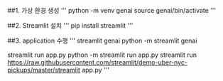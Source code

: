 ##1. 가상 환경 생성
''' 
python -m venv genai
source genai/bin/activate
'''

##2. Streamlit 설치
''' 
pip install streamlit
'''

##3. application 수행
'''
streamlit genai
python -m streamlit genai

streamlit run app.py
python -m streamlit run app.py
streamlit run https://raw.githubusercontent.com/streamlit/demo-uber-nyc-pickups/master/streamlit app.py
'''


